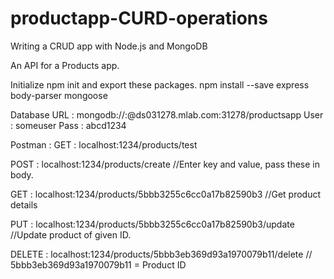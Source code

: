# productapp-CURD-operations
Writing a CRUD app with Node.js and MongoDB

An API for a Products app.

Initialize npm init and export these packages.
npm install --save express body-parser mongoose

Database URL : mongodb://<dbuser>:<dbpassword>@ds031278.mlab.com:31278/productsapp
  User : someuser
  Pass : abcd1234
  
  
Postman : 
  GET : localhost:1234/products/test
  
  POST : localhost:1234/products/create
  //Enter key and value, pass these in body.
  
  GET : localhost:1234/products/5bbb3255c6cc0a17b82590b3
  //Get product details
  
  PUT : localhost:1234/products/5bbb3255c6cc0a17b82590b3/update
  //Update product of given ID.
  
  DELETE : localhost:1234/products/5bbb3eb369d93a1970079b11/delete
  // 5bbb3eb369d93a1970079b11 = Product ID
